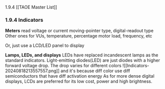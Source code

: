 1.9.4
[[TAOE Master List]]

### 1.9.4 Indicators

**Meters**
read voltage or current
moving-pointer type, digital-readout type
Other ones for VUs, temperature, percentage motor load, frequency, etc

Or, just use a LCD/LED panel to display

**Lamps, LEDs, and displays**
LEDs have replaced incandescent lamps as the standard indicators.
Light-emitting diodes(LED) are just diodes with a higher forward voltage drop. The drop varies for different colors
![[Indicators-20240818213557557.png]] and it's because diff color use diff semiconductors that have diff activation energy
As for more dense digital displays, LCDs are preferred for its low cost, power and high brightness.



